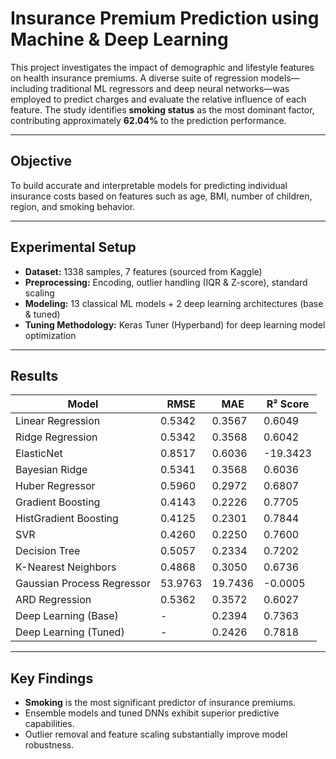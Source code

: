 
# Insurance Premium Prediction using Machine & Deep Learning

This project investigates the impact of demographic and lifestyle features on health insurance premiums. A diverse suite of regression models—including traditional ML regressors and deep neural networks—was employed to predict charges and evaluate the relative influence of each feature. The study identifies **smoking status** as the most dominant factor, contributing approximately **62.04%** to the prediction performance.

---

## Objective

To build accurate and interpretable models for predicting individual insurance costs based on features such as age, BMI, number of children, region, and smoking behavior.

---

## Experimental Setup

- **Dataset:** 1338 samples, 7 features (sourced from Kaggle)
- **Preprocessing:** Encoding, outlier handling (IQR & Z-score), standard scaling
- **Modeling:** 13 classical ML models + 2 deep learning architectures (base & tuned)
- **Tuning Methodology:** Keras Tuner (Hyperband) for deep learning model optimization

---

## Results
| Model                          | RMSE      | MAE      | R² Score            |
|-------------------------------|-----------|----------|---------------------|
| Linear Regression             | 0.5342    | 0.3567   | 0.6049              |
| Ridge Regression              | 0.5342    | 0.3568   | 0.6042              |
| ElasticNet                    | 0.8517    | 0.6036   | -19.3423            |
| Bayesian Ridge                | 0.5341    | 0.3568   | 0.6036              |
| Huber Regressor               | 0.5960    | 0.2972   | 0.6807              |
| Gradient Boosting             | 0.4143    | 0.2226   | 0.7705              |
| HistGradient Boosting         | 0.4125    | 0.2301   | 0.7844              |
| SVR                           | 0.4260    | 0.2250   | 0.7600              |
| Decision Tree                 | 0.5057    | 0.2334   | 0.7202              |
| K-Nearest Neighbors           | 0.4868    | 0.3050   | 0.6736              |
| Gaussian Process Regressor    | 53.9763   | 19.7436  | -0.0005             |
| ARD Regression                | 0.5362    | 0.3572   | 0.6027              |
| Deep Learning (Base)          | -         | 0.2394   | 0.7363              |
| Deep Learning (Tuned)         | -         | 0.2426   | 0.7818              |

---

## Key Findings

- **Smoking** is the most significant predictor of insurance premiums.
- Ensemble models and tuned DNNs exhibit superior predictive capabilities.
- Outlier removal and feature scaling substantially improve model robustness.
